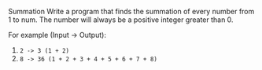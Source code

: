 Summation
Write a program that finds the summation of every number from 1 to num. The number will always be a positive integer greater than 0.

For example (Input -> Output):

1. `2 -> 3 (1 + 2)`
2. `8 -> 36 (1 + 2 + 3 + 4 + 5 + 6 + 7 + 8)`